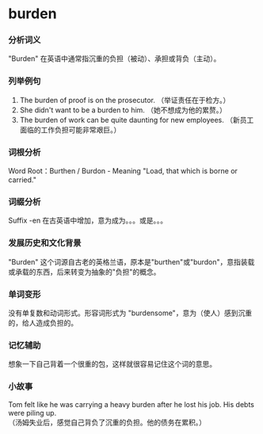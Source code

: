 # burden

### 分析词义

  

"Burden" 在英语中通常指沉重的负担（被动）、承担或背负（主动）。

  

### 列举例句

  

1.  The burden of proof is on the prosecutor. （举证责任在于检方。）
2.  She didn't want to be a burden to him. （她不想成为他的累赘。）
3.  The burden of work can be quite daunting for new employees. （新员工面临的工作负担可能非常艰巨。）

  

### 词根分析

  

Word Root：Burthen / Burdon - Meaning "Load, that which is borne or carried."

  

### 词缀分析

  

Suffix -en 在古英语中增加，意为成为。。。或是。。。

  

### 发展历史和文化背景

  

"Burden" 这个词源自古老的英格兰语，原本是"burthen"或"burdon"，意指装载或承载的东西，后来转变为抽象的"负担"的概念。

  

### 单词变形

  

没有单复数和动词形式。形容词形式为 "burdensome"，意为（使人）感到沉重的，给人造成负担的。

  

### 记忆辅助

  

想象一下自己背着一个很重的包，这样就很容易记住这个词的意思。

  

### 小故事

  

Tom felt like he was carrying a heavy burden after he lost his job. His debts were piling up.  
（汤姆失业后，感觉自己背负了沉重的负担。他的债务在累积。）

